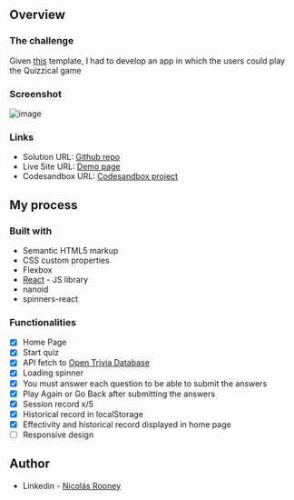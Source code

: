 ## Overview

### The challenge

Given [this](https://www.figma.com/file/E9S5iPcm10f0RIHK8mCqKL/Quizzical-App) template, I had to develop an app in which the users could play the Quizzical game

### Screenshot
![image](https://user-images.githubusercontent.com/84242801/167323200-e1206d15-7275-45d3-8e74-65688cb10c4d.png)


### Links

- Solution URL: [Github repo](https://github.com/nrooney99/quizzical-app/)
- Live Site URL: [Demo page](https://quizzical-app-topaz.vercel.app/)
- Codesandbox URL: [Codesandbox project](https://codesandbox.io/s/dreamy-diffie-mw7gfv)

## My process

### Built with

- Semantic HTML5 markup
- CSS custom properties
- Flexbox
- [React](https://reactjs.org/) - JS library
- nanoid
- spinners-react

### Functionalities
- [x] Home Page
- [x] Start quiz
- [x] API fetch to [Open Trivia Database](https://opentdb.com/)
- [x] Loading spinner
- [x] You must answer each question to be able to submit the answers
- [x] Play Again or Go Back after submitting the answers
- [x] Session record x/5
- [x] Historical record in localStorage
- [x] Effectivity and historical record displayed in home page
- [ ] Responsive design

## Author

- Linkedin - [Nicolás Rooney](https://www.linkedin.com/in/nicol%C3%A1s-rooney-803b4815b/)


